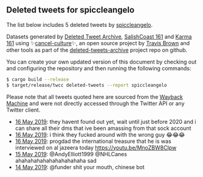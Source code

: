 ## Deleted tweets for spiccleangelo

The list below includes 5 deleted tweets by
[spiccleangelo](https://twitter.com/spiccleangelo).



Datasets generated by [Deleted Tweet Archive](https://twitter.com/deletedtweet161), 
[SalishCoast 161](https://twitter.com/SalishCoastA) and [Karma 161](https://twitter.com/KarmaOneSixOne) 
using ✨[cancel-culture](https://github.com/travisbrown/cancel-culture)✨, an open source project by 
[Travis Brown](https://twitter.com/travisbrown) and other tools as part of the 
[deleted-tweets-archive](https://github.com/salcoast/deleted-tweets-archive/) project repo on github.

You can create your own updated version of this document by checking out and configuring the
repository and then running the following commands:

```bash
$ cargo build --release
$ target/release/twcc deleted-tweets --report spiccleangelo
```

Please note that all tweets quoted here are sourced from the
[Wayback Machine](https://web.archive.org) and were not directly accessed through the Twitter API or
any Twitter client.

* [16 May 2019](https://web.archive.org/web/20190517042151/https://twitter.com/spiccleangelo/status/1129091478192631808?s=21): they havent found out yet, wait until just before 2020 and i can share all their dms that ive been amassing from that sock account
* [16 May 2019](https://web.archive.org/web/20190517042151/https://twitter.com/spiccleangelo/status/1129091478192631808?s=21): i think they fucked around with the wrong guy 😂😂😂
* [16 May 2019](https://web.archive.org/web/20190517042151/https://twitter.com/spiccleangelo/status/1129091478192631808?s=21): progdad the international treasure that he is was interviewed on al jazeera today https://youtu.be/MnoZBW8CIpw
* [15 May 2019](https://web.archive.org/web/20190515040629/https://twitter.com/spiccleangelo/status/1128511947434004486): @AndyElliott1999 @NHLCanes ahahahahahahahahahahaha sad
* [14 May 2019](https://web.archive.org/web/20190514135035/https://twitter.com/spiccleangelo/status/1128296553158971392): @funder shit your mouth, chinese bot
